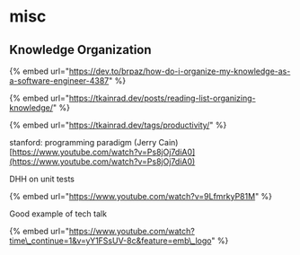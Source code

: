 # misc

## Knowledge Organization

{% embed url="https://dev.to/brpaz/how-do-i-organize-my-knowledge-as-a-software-engineer-4387" %}

{% embed url="https://tkainrad.dev/posts/reading-list-organizing-knowledge/" %}

{% embed url="https://tkainrad.dev/tags/productivity/" %}



stanford: programming paradigm \(Jerry Cain\) [https://www.youtube.com/watch?v=Ps8jOj7diA0](https://www.youtube.com/watch?v=Ps8jOj7diA0)



DHH on unit tests

{% embed url="https://www.youtube.com/watch?v=9LfmrkyP81M" %}

Good example of tech talk

{% embed url="https://www.youtube.com/watch?time\_continue=1&v=yY1FSsUV-8c&feature=emb\_logo" %}



